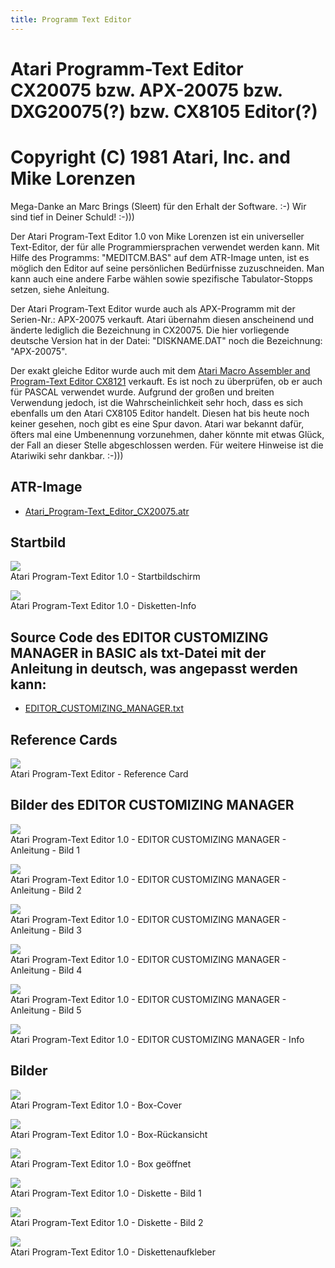 ```yaml
---
title: Programm Text Editor
---
```

# Atari Programm-Text Editor CX20075 bzw. APX-20075 bzw. DXG20075(?) bzw. CX8105 Editor(?)  
# Copyright (C) 1981 Atari, Inc. and Mike Lorenzen  
Mega-Danke an Marc Brings (Sleeπ) für den Erhalt der Software. :-) Wir sind tief in Deiner Schuld! :-)))  
  
Der Atari Program-Text Editor 1.0 von Mike Lorenzen ist ein universeller Text-Editor, der für alle Programmiersprachen verwendet werden kann. Mit Hilfe des Programms: "MEDITCM.BAS" auf dem ATR-Image unten, ist es möglich den Editor auf seine persönlichen Bedürfnisse zuzuschneiden. Man kann auch eine andere Farbe wählen sowie spezifische Tabulator-Stopps setzen, siehe Anleitung.  
  
Der Atari Program-Text Editor wurde auch als APX-Programm mit der Serien-Nr.: APX-20075 verkauft. Atari übernahm diesen anscheinend und änderte lediglich die Bezeichnung in CX20075. Die hier vorliegende deutsche Version hat in der Datei: "DISKNAME.DAT" noch die Bezeichnung: "APX-20075".  
  
Der exakt gleiche Editor wurde auch mit dem [Atari Macro Assembler and Program-Text Editor CX8121](../Atari_Macro_Assembler/index.md) verkauft. Es ist noch zu überprüfen, ob er auch für PASCAL verwendet wurde. Aufgrund der großen und breiten Verwendung jedoch, ist die Wahrscheinlichkeit sehr hoch, dass es sich ebenfalls um den Atari CX8105 Editor handelt. Diesen hat bis heute noch keiner gesehen, noch gibt es eine Spur davon. Atari war bekannt dafür, öfters mal eine Umbenennung vorzunehmen, daher könnte mit etwas Glück, der Fall an dieser Stelle abgeschlossen werden. Für weitere Hinweise ist die Atariwiki sehr dankbar. :-)))  
## ATR-Image  
- [Atari_Program-Text_Editor_CX20075.atr](attachments/Atari_Program-Text_Editor_CX20075.atr)  
## Startbild  
![](attachments/Start.jpg)  
Atari Program-Text Editor 1.0 - Startbildschirm  
  
![](attachments/APX.jpg)  
Atari Program-Text Editor 1.0 - Disketten-Info  
## Source Code des EDITOR CUSTOMIZING MANAGER in BASIC als txt-Datei mit der Anleitung in deutsch, was angepasst werden kann:  
- [EDITOR_CUSTOMIZING_MANAGER.txt](attachments/EDITOR_CUSTOMIZING_MANAGER.txt)  
  
## Reference Cards  
![](attachments/Atari_Program-Text_Editor_Reference_Card.jpg)  
Atari Program-Text Editor - Reference Card  
  
## Bilder des EDITOR CUSTOMIZING MANAGER  
![](attachments/Anleitung1.jpg)  
Atari Program-Text Editor 1.0 - EDITOR CUSTOMIZING MANAGER - Anleitung - Bild 1  
  
![](attachments/Anleitung2.jpg)  
Atari Program-Text Editor 1.0 - EDITOR CUSTOMIZING MANAGER - Anleitung - Bild 2  
  
![](attachments/Anleitung3.jpg)  
Atari Program-Text Editor 1.0 - EDITOR CUSTOMIZING MANAGER - Anleitung - Bild 3  
  
![](attachments/Anleitung4.jpg)  
Atari Program-Text Editor 1.0 - EDITOR CUSTOMIZING MANAGER - Anleitung - Bild 4  
  
![](attachments/Anleitung5.jpg)  
Atari Program-Text Editor 1.0 - EDITOR CUSTOMIZING MANAGER - Anleitung - Bild 5  
  
![](attachments/Info.jpg)  
Atari Program-Text Editor 1.0 - EDITOR CUSTOMIZING MANAGER - Info  
  
## Bilder  
![](attachments/Box_Front_.jpg)  
Atari Program-Text Editor 1.0 - Box-Cover  
  
![](attachments/Box_Rueck_.jpg)  
Atari Program-Text Editor 1.0 - Box-Rückansicht  
  
![](attachments/Box_offen_.jpg)  
Atari Program-Text Editor 1.0 - Box geöffnet  
  
![](attachments/Diskette1_.jpg)  
Atari Program-Text Editor 1.0 - Diskette - Bild 1  
  
![](attachments/Diskette2_.jpg)  
Atari Program-Text Editor 1.0 - Diskette - Bild 2  
  
![](attachments/Label_.jpg)  
Atari Program-Text Editor 1.0 - Diskettenaufkleber  
